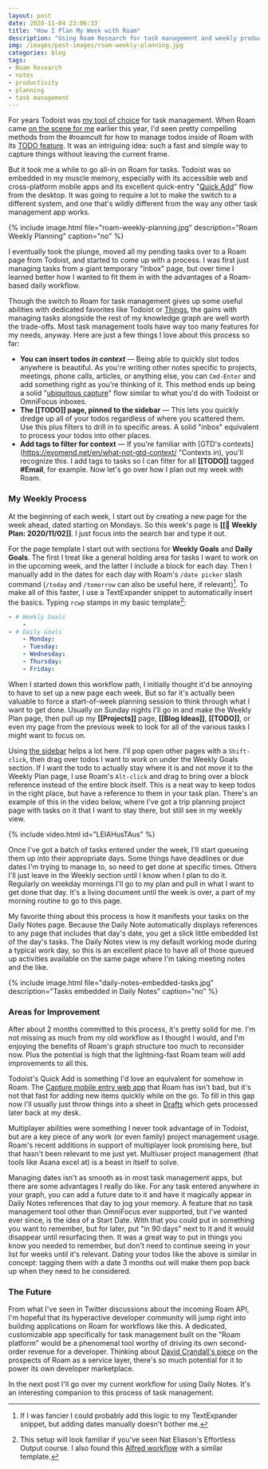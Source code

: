 ```yaml
---
layout: post
date: 2020-11-04 23:06:33
title: "How I Plan My Week with Roam"
description: "Using Roam Research for task management and weekly productivity planning."
img: /images/post-images/roam-weekly-planning.jpg
categories: blog
tags:
- Roam Research
- notes
- productivity
- planning
- task management
---
```


For years Todoist was [my tool of choice](/post/using-todoist/) for task management. When Roam came [on the scene for me](/post/getting-comfortable-with-roam/ "Getting Comfortable with Roam") earlier this year, I'd seen pretty compelling methods from the #roamcult for how to manage todos inside of Roam with its [TODO feature](https://www.roamtips.com/home/use-todo-get-things-done-roam-research-gtd "Using TODOs in Roam"). It was an intriguing idea: such a fast and simple way to capture things without leaving the current frame.

But it took me a while to go all-in on Roam for tasks. Todoist was so embedded in my muscle memory, especially with its accessible web and cross-platform mobile apps and its excellent quick-entry "[Quick Add](https://get.todoist.help/hc/en-us/articles/115001745265-Task-Quick-Add "Task Quick Add in Todoist")" flow from the desktop. It was going to require a lot to make the switch to a different system, and one that's wildly different from the way any other task management app works.

{% include image.html file="roam-weekly-planning.jpg" description="Roam Weekly Planning" caption="no" %}

I eventually took the plunge, moved all my pending tasks over to a Roam page from Todoist, and started to come up with a process. I was first just managing tasks from a giant temporary "Inbox" page, but over time I learned better how I wanted to fit them in with the advantages of a Roam-based daily workflow.

Though the switch to Roam for task management gives up some useful abilities with dedicated favorites like Todoist or [Things](https://culturedcode.com/things/ "Things"), the gains with managing tasks alongside the rest of my knowledge graph are well worth the trade-offs. Most task management tools have way too many features for my needs, anyway. Here are just a few things I love about this process so far:

* **You can insert todos _in context_** — Being able to quickly slot todos anywhere is beautiful. As you're writing other notes specific to projects, meetings, phone calls, articles, or anything else, you can `Cmd-Enter` and add something right as you're thinking of it. This method ends up being a solid "[ubiquitous capture](https://zenhabits.net/tips-for-gtds-ubiquitous-capture/ "Tips for GTD Ubiquitous Capture")" flow similar to what you'd do with Todoist or OmniFocus inboxes.
* **The [[TODO]] page, pinned to the sidebar** — This lets you quickly dredge up all of your todos regardless of where you scattered them. Use this plus filters to drill in to specific areas. A solid "inbox" equivalent to process your todos into other places.
* **Add tags to filter for context** — If you're familiar with [GTD's contexts](https://evomend.net/en/what-not-gtd-context/ "Contexts in), you'll recognize this. I add tags to tasks so I can filter for all **[[TODO]]** tagged **#Email**, for example.
Now let's go over how I plan out my week with Roam.

### My Weekly Process

At the beginning of each week, I start out by creating a new page for the week ahead, dated starting on Mondays. So this week's page is **[[📆 Weekly Plan: 2020/11/02]]**. I just focus into the search bar and type it out.

For the page template I start out with sections for **Weekly Goals** and **Daily Goals**. The first I treat like a general holding area for tasks I want to work on in the upcoming week, and the latter I include a block for each day. Then I manually add in the dates for each day with Roam's `/date picker` slash command (`/today` and `/tomorrow` can also be useful here, if relevant)[^dates]. To make all of this faster, I use a TextExpander snippet to automatically insert the basics. Typing `rcwp` stamps in my basic template[^wptemplate]:

```yaml
- # Weekly Goals
    - 
- # Daily Goals
    - Monday: 
    - Tuesday:
    - Wednesday: 
    - Thursday: 
    - Friday:
```

When I started down this workflow path, I initially thought it'd be annoying to have to set up a new page each week. But so far it's actually been valuable to force a start-of-week planning session to think through what I want to get done. Usually on Sunday nights I'll go in and make the Weekly Plan page, then pull up my **[[Projects]]** page, **[[Blog Ideas]]**, **[[TODO]]**, or even my page from the previous week to look for all of the various tasks I might want to focus on.

Using [the sidebar](https://www.roamtips.com/home/roam-research-sidebar "Using Roam's Sidebar") helps a lot here. I'll pop open other pages with a `Shift-click`, then drag over todos I want to work on under the Weekly Goals section. If I want the todo to actually stay where it is and not move it to the Weekly Plan page, I use Roam's `Alt-click` and drag to bring over a block reference instead of the entire block itself. This is a neat way to keep todos in the right place, but have a reference to them in your task plan. There's an example of this in the video below, where I've got a trip planning project page with tasks on it that I want to stay there, but still see in my weekly view.

{% include video.html id="LEIAHusTAus" %}

Once I've got a batch of tasks entered under the week, I'll start queueing them up into their appropriate days. Some things have deadlines or due dates I'm trying to manage to, so need to get done at specific times. Others I'll just leave in the Weekly section until I know when I plan to do it. Regularly on weekday mornings I'll go to my plan and pull in what I want to get done that day. It's a living document until the week is over, a part of my morning routine to go to this page.

My favorite thing about this process is how it manifests your tasks on the Daily Notes page. Because the Daily Note automatically displays references to any page that includes that day's date, you get a slick little embedded list of the day's tasks. The Daily Notes view is my default working mode during a typical work day, so this is an excellent place to have all of those queued up activities available on the same page where I'm taking meeting notes and the like.

{% include image.html file="daily-notes-embedded-tasks.jpg" description="Tasks embedded in Daily Notes" caption="no" %}

### Areas for Improvement

After about 2 months committed to this process, it's pretty solid for me. I'm not missing as much from my old workflow as I thought I would, and I'm enjoying the benefits of Roam's graph structure too much to reconsider now. Plus the potential is high that the lightning-fast Roam team will add improvements to all this.

Todoist's Quick Add is something I'd love an equivalent for somehow in Roam. The [Capture mobile entry web app](https://www.roamtips.com/home/how-to-add-roam-research-notes-mobile "Roam Quick Capture") that Roam has isn't bad, but it's not that fast for adding new items quickly while on the go. To fill in this gap now I'll usually just throw things into a sheet in [Drafts](https://getdrafts.com/ "Drafts") which gets processed later back at my desk.

Multiplayer abilities were something I never took advantage of in Todoist, but are a key piece of any work (or even family) project management usage. Roam's recent additions in support of multiplayer look promising here, but that hasn't been relevant to me just yet. Multiuser project management (that tools like Asana excel at) is a beast in itself to solve.

Managing dates isn't as smooth as in most task management apps, but there are some advantages I really do like. For any task entered anywhere in your graph, you can add a future date to it and have it magically appear in Daily Notes references that day to jog your memory. A feature that no task management tool other than OmniFocus ever supported, but I've wanted ever since, is the idea of a Start Date. With that you could put in something you want to remember, but for later, put "in 90 days" next to it and it would disappear until resurfacing then. It was a great way to put in things you know you needed to remember, but don't need to continue seeing in your list for weeks until it's relevant. Dating your todos like the above is similar in concept: tagging them with a date 3 months out will make them pop back up when they need to be considered.

### The Future

From what I've seen in Twitter discussions about the incoming Roam API, I'm hopeful that its hyperactive developer community will jump right into building applications on Roam for workflows like this. A dedicated, customizable app specifically for task management built on the "Roam platform" would be a phenomenal tool worthy of driving its own second-order revenue for a developer. Thinking about [David Crandall's piece](https://davidcrandallwrites.com/predicting-the-future-of-roam/ "Predicting the Future of Roam") on the prospects of Roam as a service layer, there's so much potential for it to power its own developer marketplace.

In the next post I'll go over my current workflow for using Daily Notes. It's an interesting companion to this process of task management.

[^dates]: If I was fancier I could probably add this logic to my TextExpander snippet, but adding dates manually doesn't bother me.
[^wptemplate]: This setup will look familiar if you've seen Nat Eliason's Effortless Output course. I also found this [Alfred workflow](https://github.com/kylestratis/roam-weekly-plan) with a similar template.
